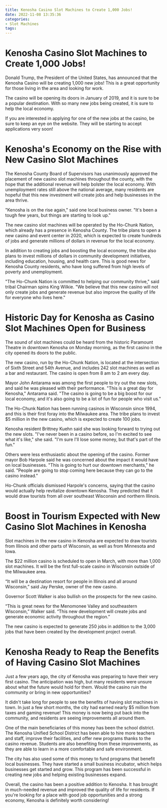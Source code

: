 ```yaml
---
title: Kenosha Casino Slot Machines to Create 1,000 Jobs!
date: 2022-11-08 13:35:36
categories:
- Slot Machines
tags:
---
```



#  Kenosha Casino Slot Machines to Create 1,000 Jobs!

Donald Trump, the President of the United States, has announced that the Kenosha Casino will be creating 1,000 new jobs! This is a great opportunity for those living in the area and looking for work.

The casino will be opening its doors in January of 2019, and it is sure to be a popular destination. With so many new jobs being created, it is sure to help the local economy.

If you are interested in applying for one of the new jobs at the casino, be sure to keep an eye on the website. They will be starting to accept applications very soon!

#  Kenosha's Economy on the Rise with New Casino Slot Machines

The Kenosha County Board of Supervisors has unanimously approved the placement of new casino slot machines throughout the county, with the hope that the additional revenue will help bolster the local economy. With unemployment rates still above the national average, many residents are hopeful that this new investment will create jobs and help businesses in the area thrive.

"Kenosha is on the rise again," said one local business owner. "It's been a tough few years, but things are starting to look up."

The new casino slot machines will be operated by the Ho-Chunk Nation, which already has a presence in Kenosha County. The tribe plans to open a new casino and event center in 2020, which is expected to create hundreds of jobs and generate millions of dollars in revenue for the local economy.

In addition to creating jobs and boosting the local economy, the tribe also plans to invest millions of dollars in community development initiatives, including education, housing, and health care. This is good news for Kenosha County residents, who have long suffered from high levels of poverty and unemployment.

"The Ho-Chunk Nation is committed to helping our community thrive," said tribal Chairman spins King Wilkie. "We believe that this new casino will not only create jobs and generate revenue but also improve the quality of life for everyone who lives here."

#  Historic Day for Kenosha as Casino Slot Machines Open for Business

The sound of slot machines could be heard from the historic Paramount Theatre in downtown Kenosha on Monday morning, as the first casino in the city opened its doors to the public.

The new casino, run by the Ho-Chunk Nation, is located at the intersection of Sixth Street and 54th Avenue, and includes 242 slot machines as well as a bar and restaurant. The casino is open from 8 am to 2 am every day.

Mayor John Antarama was among the first people to try out the new slots, and said he was pleased with their performance. "This is a great day for Kenosha," Antarama said. "The casino is going to be a big boost for our local economy, and it's also going to be a lot of fun for people who visit us."

The Ho-Chunk Nation has been running casinos in Wisconsin since 1994, and this is their first foray into the Milwaukee area. The tribe plans to invest $5 million in the new casino, which is expected to create 100 jobs.

Kenosha resident Brittney Kuehn said she was looking forward to trying out the new slots. "I've never been in a casino before, so I'm excited to see what it's like," she said. "I'm sure I'll lose some money, but that's part of the fun."

Others were less enthusiastic about the opening of the casino. Former mayor Bob Harpole said he was concerned about the impact it would have on local businesses. "This is going to hurt our downtown merchants," he said. "People are going to stop coming here because they can go to the casino instead."

Ho-Chunk officials dismissed Harpole's concerns, saying that the casino would actually help revitalize downtown Kenosha. They predicted that it would draw tourists from all over southeast Wisconsin and northern Illinois.

#  Boost in Tourism Expected with New Casino Slot Machines in Kenosha

Slot machines in the new casino in Kenosha are expected to draw tourists from Illinois and other parts of Wisconsin, as well as from Minnesota and Iowa.

The $22 million casino is scheduled to open in March, with more than 1,000 slot machines. It will be the first full-scale casino in Wisconsin outside of the Milwaukee area.

“It will be a destination resort for people in Illinois and all around Wisconsin,” said Jay Perske, owner of the new casino.

Governor Scott Walker is also bullish on the prospects for the new casino.

“This is great news for the Menomonee Valley and southeastern Wisconsin,” Walker said. “This new development will create jobs and generate economic activity throughout the region.”

The new casino is expected to generate 250 jobs in addition to the 3,000 jobs that have been created by the development project overall.

#  Kenosha Ready to Reap the Benefits of Having Casino Slot Machines

Just a few years ago, the city of Kenosha was preparing to have their very first casino. The anticipation was high, but many residents were unsure about what the future would hold for them. Would the casino ruin the community or bring in new opportunities?

It didn't take long for people to see the benefits of having slot machines in town. In just a few short months, the city had earned nearly $5 million from taxes and gaming revenue! This money is now being put back into the community, and residents are seeing improvements all around them.

One of the main beneficiaries of this money has been the school district. The Kenosha Unified School District has been able to hire more teachers and staff, improve their facilities, and offer new programs thanks to the casino revenue. Students are also benefiting from these improvements, as they are able to learn in a more comfortable and safe environment.

The city has also used some of this money to fund programs that benefit local businesses. They have started a small business incubator, which helps businesses get started and grow. This program has been successful in creating new jobs and helping existing businesses expand.

Overall, the casino has been a positive addition to Kenosha. It has brought in much-needed revenue and improved the quality of life for residents. If you're looking for a place with good job opportunities and a strong economy, Kenosha is definitely worth considering!